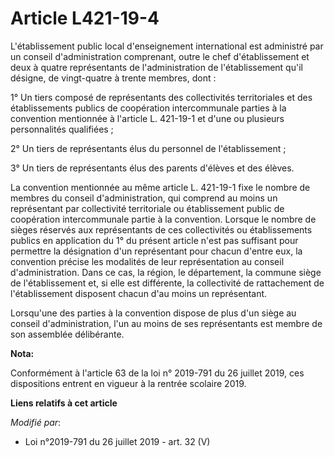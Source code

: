 # Article L421-19-4

L'établissement public local d'enseignement international est administré par un conseil d'administration comprenant, outre le
chef d'établissement et deux à quatre représentants de l'administration de l'établissement qu'il désigne, de vingt-quatre à
trente membres, dont :

1° Un tiers composé de représentants des collectivités territoriales et des établissements publics de coopération
intercommunale parties à la convention mentionnée à l'article L. 421-19-1 et d'une ou plusieurs personnalités qualifiées ;

2° Un tiers de représentants élus du personnel de l'établissement ;

3° Un tiers de représentants élus des parents d'élèves et des élèves.

La convention mentionnée au même article L. 421-19-1 fixe le nombre de membres du conseil d'administration, qui comprend au
moins un représentant par collectivité territoriale ou établissement public de coopération intercommunale partie à la
convention. Lorsque le nombre de sièges réservés aux représentants de ces collectivités ou établissements publics en
application du 1° du présent article n'est pas suffisant pour permettre la désignation d'un représentant pour chacun d'entre
eux, la convention précise les modalités de leur représentation au conseil d'administration. Dans ce cas, la région, le
département, la commune siège de l'établissement et, si elle est différente, la collectivité de rattachement de
l'établissement disposent chacun d'au moins un représentant.

Lorsqu'une des parties à la convention dispose de plus d'un siège au conseil d'administration, l'un au moins de ses
représentants est membre de son assemblée délibérante.

**Nota:**

Conformément à l'article 63 de la loi n° 2019-791 du 26 juillet 2019, ces dispositions entrent en vigueur à la rentrée
scolaire 2019.

**Liens relatifs à cet article**

_Modifié par_:

  - Loi n°2019-791 du 26 juillet 2019 - art. 32 (V)
